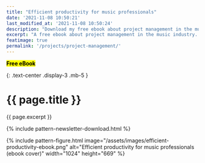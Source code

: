 ```yaml
---
title: "Efficient productivity for music professionals"
date: '2021-11-08 10:50:21'
last_modified_at: '2021-11-08 10:50:24'
description: "Download my free ebook about project management in the music industry. Based on the real-life production of a music album for a Cambridge-based band."
excerpt: "A free ebook about project management in the music industry. Based on the real-life album production for a British band."
featimage: true
permalink: '/projects/project-management/'
---
```

<div class="text-center mt-5 mb-3">
  <span class="text-uppercase fs-4"><mark class="m2m-highlight fw-bold px-3"><strong>Free eBook</strong></mark></span>
</div>

{: .text-center .display-3 .mb-5 }
# {{ page.title }}

<p class="p-summary lead">{{ page.excerpt }}</p>

{% include pattern-newsletter-download.html %}

{% include pattern-figure.html image="/assets/images/efficient-productivity-ebook.png" alt="Efficient productivity for music professionals (ebook cover)" width="1024" height="669" %}